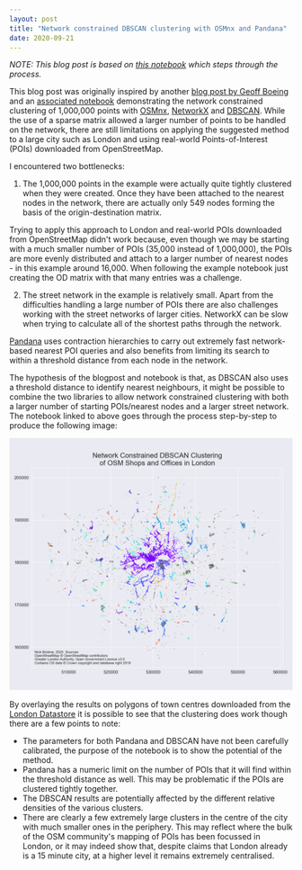 ```yaml
---
layout: post
title: "Network constrained DBSCAN clustering with OSMnx and Pandana"
date: 2020-09-21
---
```


*NOTE: This blog post is based on [this notebook](https://github.com/AtelierLibre/blog_post_notebooks/blob/master/200921_Network_constrained_clustering.ipynb) which steps through the process.*

This blog post was originally inspired by another [blog post by Geoff Boeing](https://geoffboeing.com/2018/04/network-based-spatial-clustering/#more-3125) and an [associated notebook](https://github.com/gboeing/network-clustering/blob/master/network-clustering-node-based.ipynb) demonstrating the network constrained clustering of 1,000,000 points with [OSMnx](https://github.com/gboeing/osmnx), [NetworkX](https://networkx.github.io/) and [DBSCAN](https://scikit-learn.org/stable/modules/generated/sklearn.cluster.DBSCAN.html). While the use of a sparse matrix allowed a larger number of points to be handled on the network, there are still limitations on applying the suggested method to a large city such as London and using real-world Points-of-Interest (POIs) downloaded from OpenStreetMap.

I encountered two bottlenecks:

1. The 1,000,000 points in the example were actually quite tightly clustered when they were created. Once they have been attached to the nearest nodes in the network, there are actually only 549 nodes forming the basis of the origin-destination matrix.

Trying to apply this approach to London and real-world POIs downloaded from OpenStreetMap didn't work because, even though we may be starting with a much smaller number of POIs (35,000 instead of 1,000,000), the POIs are more evenly distributed and attach to a larger number of nearest nodes - in this example around 16,000. When following the example notebook just creating the OD matrix with that many entries was a challenge.

2. The street network in the example is relatively small. Apart from the difficulties handling a large number of POIs there are also challenges working with the street networks of larger cities. NetworkX can be slow when trying to calculate all of the shortest paths through the network.

[Pandana](https://github.com/UDST/pandana) uses contraction hierarchies to carry out extremely fast network-based nearest POI queries and also benefits from limiting its search to within a threshold distance from each node in the network.

The hypothesis of the blogpost and notebook is that, as DBSCAN also uses a threshold distance to identify nearest neighbours, it might be possible to combine the two libraries to allow network constrained clustering with both a larger number of starting POIs/nearest nodes and a larger street network. The notebook linked to above goes through the process step-by-step to produce the following image:

![Network constrained clustering shops and offices in London](images/London_network_constrained_clustering.png "Network constrained clustering shops and offices in London")

By overlaying the results on polygons of town centres downloaded from the [London Datastore](https://data.london.gov.uk/) it is possible to see that the clustering does work though there are a few points to note:

- The parameters for both Pandana and DBSCAN have not been carefully calibrated, the purpose of the notebook is to show the potential of the method.
- Pandana has a numeric limit on the number of POIs that it will find within the threshold distance as well. This may be problematic if the POIs are clustered tightly together.
- The DBSCAN results are potentially affected by the different relative densities of the various clusters.
- There are clearly a few extremely large clusters in the centre of the city with much smaller ones in the periphery. This may reflect where the bulk of the OSM community's mapping of POIs has been focussed in London, or it may indeed show that, despite claims that London already is a 15 minute city, at a higher level it remains extremely centralised.
